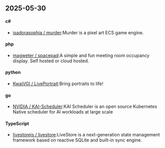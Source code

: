 ## 2025-05-30
#### c#
* [isadorasophia / murder](https://github.com/isadorasophia/murder):Murder is a pixel art ECS game engine.
#### php
* [magweter / spacepad](https://github.com/magweter/spacepad):A simple and fun meeting room occupancy display. Self hosted or cloud hosted.
#### python
* [KwaiVGI / LivePortrait](https://github.com/KwaiVGI/LivePortrait):Bring portraits to life!
#### go
* [NVIDIA / KAI-Scheduler](https://github.com/NVIDIA/KAI-Scheduler):KAI Scheduler is an open source Kubernetes Native scheduler for AI workloads at large scale
#### TypeScript
* [livestorejs / livestore](https://github.com/livestorejs/livestore):LiveStore is a next-generation state management framework based on reactive SQLite and built-in sync engine.
